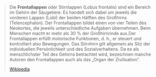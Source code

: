 > Die **Frontallappen** oder Stirnlappen (Lobus frontalis) sind ein Bereich im Gehirn der Säugetiere. Es handelt sich dabei um jeweils die vorderen Lappen (Lobi) der beiden Hälften des Großhirns (Telencephalon). Der Frontallappen bildet einen von vier Teilen des Neokortex, die jeweils unterschiedliche Aufgaben übernehmen. Beim Menschen macht er mehr als 30 % der Großhirnrinde aus.Der Frontallappen erfüllt motorische Funktionen, d. h., er steuert und kontrolliert also Bewegungen. Das Stirnhirn gilt allgemein als Sitz der individuellen Persönlichkeit und des Sozialverhaltens. Da es als menschlichster Teil des Gehirns betrachtet wird, bezeichnen manche Autoren den Frontallappen auch als das „Organ der Zivilisation“.
>
> [Wikipedia](https://de.wikipedia.org/wiki/Frontallappen)